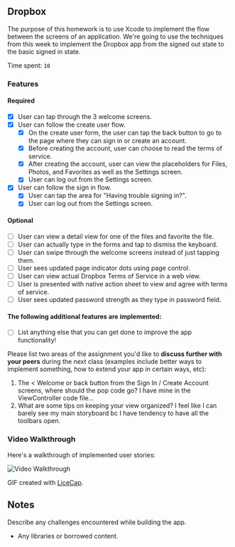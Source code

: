 ## Dropbox

The purpose of this homework is to use Xcode to implement the flow between the screens of an application. We're going to use the techniques from this week to implement the Dropbox app from the signed out state to the basic signed in state.

Time spent: `10`

### Features

#### Required

- [X] User can tap through the 3 welcome screens.
- [X] User can follow the create user flow.
  - [X] On the create user form, the user can tap the back button to go to the page where they can sign in or create an account.
  - [X] Before creating the account, user can choose to read the terms of service.
  - [X] After creating the account, user can view the placeholders for Files, Photos, and Favorites as well as the Settings screen.
  - [X] User can log out from the Settings screen.
- [X] User can follow the sign in flow.
  - [X] User can tap the area for "Having trouble signing in?".
  - [X] User can log out from the Settings screen.

#### Optional

- [ ] User can view a detail view for one of the files and favorite the file.
- [ ] User can actually type in the forms and tap to dismiss the keyboard.
- [ ] User can swipe through the welcome screens instead of just tapping them.
- [ ] User sees updated page indicator dots using page control.
- [ ] User can view actual Dropbox Terms of Service in a web view.
- [ ] User is presented with native action sheet to view and agree with terms of service.
- [ ] User sees updated password strength as they type in password field.

#### The following **additional** features are implemented:

- [ ] List anything else that you can get done to improve the app functionality!

Please list two areas of the assignment you'd like to **discuss further with your peers** during the next class (examples include better ways to implement something, how to extend your app in certain ways, etc):

1. The < Welcome or back button from the Sign In / Create Account screens, where should the pop code go? I have mine in the ViewController code file...
2. What are some tips on keeping your view organized? I feel like I can barely see my main storyboard bc I have tendency to have all the toolbars open.

### Video Walkthrough 

Here's a walkthrough of implemented user stories:

<img src='http://i.imgur.com/jLq4gbB.gif' title='Video Walkthrough' width='' alt='Video Walkthrough' />

GIF created with [LiceCap](http://www.cockos.com/licecap/).

## Notes

Describe any challenges encountered while building the app.

* Any libraries or borrowed content.

